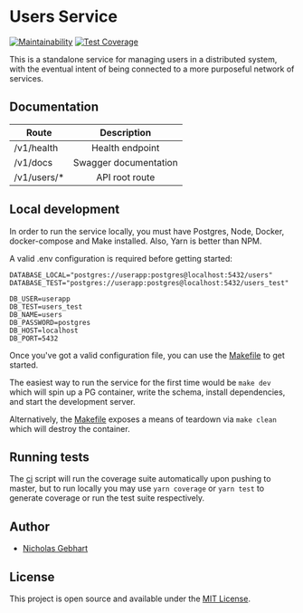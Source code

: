 # Users Service

[![Maintainability](https://api.codeclimate.com/v1/badges/1085a7c8e0eac2e53638/maintainability)](https://codeclimate.com/github/gebhartn/user-service/maintainability) [![Test Coverage](https://api.codeclimate.com/v1/badges/1085a7c8e0eac2e53638/test_coverage)](https://codeclimate.com/github/gebhartn/user-service/test_coverage)

This is a standalone service for managing users in a distributed system, with the eventual intent of being connected to a more purposeful network of services.

## Documentation

| Route    | Description   |
|----------|:-------------:|
| /v1/health | Health endpoint |
| /v1/docs    | Swagger documentation |
| /v1/users/*  |  API root route   |

## Local development

In order to run the service locally, you must have Postgres, Node, Docker, docker-compose and Make installed. Also, Yarn is better than NPM.

A valid .env configuration is required before getting started:

```
DATABASE_LOCAL="postgres://userapp:postgres@localhost:5432/users"
DATABASE_TEST="postgres://userapp:postgres@localhost:5432/users_test"

DB_USER=userapp
DB_TEST=users_test
DB_NAME=users
DB_PASSWORD=postgres
DB_HOST=localhost
DB_PORT=5432
```

Once you've got a valid configuration file, you can use the [Makefile](Makefile) to get started.

The easiest way to run the service for the first time would be `make dev` which will spin up a PG container, write the schema, install dependencies, and start the development server.

Alternatively, the [Makefile](Makefile) exposes a means of teardown via `make clean` which will destroy the container.

## Running tests

The [ci](./.github/workflows) script will run the coverage suite automatically upon pushing to master, but to run locally you may use `yarn coverage` or `yarn test` to generate coverage or run the test suite respectively.

## Author

- [Nicholas Gebhart](https://nicholasgebhart.com)

## License

This project is open source and available under the [MIT License](LICENSE).
